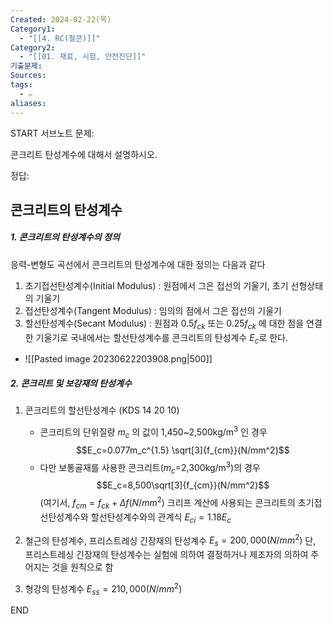 ```yaml
---
Created: 2024-02-22(목)
Category1:
  - "[[4. RC(철콘)]]"
Category2:
  - "[[01. 재료, 시험, 안전진단]]"
기출문제: 
Sources: 
tags:
  - ✏️
aliases: 
---
```

START
서브노트
문제:  

콘크리트 탄성계수에 대해서 설명하시오.

정답: 

## 콘크리트의 탄성계수 

##### 1. 콘크리트의 탄성계수의 정의

응력-변형도 곡선에서 콘크리트의 탄성계수에 대한 정의는 다음과 같다

1. 초기접선탄성계수(Initial Modulus) : 원점에서 그은 접선의 기울기, 초기 선형상태의 기울기
2. 접선탄성계수(Tangent Modulus) : 임의의 점에서 그은 접선의 기울기
3. 할선탄성계수(Secant Modulus) : 원점과 0.5$f_{ck}$ 또는 0.25$f_{ck}$ 에 대한 점을 연결한 기울기로 국내에서는 할선탄성계수를 콘크리트의 탄성계수 $E_c$로 한다.
- ![[Pasted image 20230622203908.png|500]]
##### 2. 콘크리트 및 보강재의 탄성계수
1. 콘크리트의 할선탄성계수 (KDS 14 20 10)
	- 콘크리트의 단위질량 $m_c$ 의 값이 1,450~2,500kg/m$^3$ 인 경우
	$$E_c=0.077m_c^{1.5} \sqrt[3]{f_{cm}}(N/mm^2)$$
	- 다만 보통골재를 사용한 콘크리트($m_c$=2,300kg/m$^3$)의 경우
	$$E_c=8,500\sqrt[3]{f_{cm}}(N/mm^2)$$
	(여기서, $f_{cm} = f_{ck} + \Delta f(N/mm^2)$
	크리프 계산에 사용되는 콘크리트의 초기접선탄성계수와 할선탄성계수와의 관계식 $E_{ci}=1.18E_c$
	
2. 철근의 탄성계수, 프리스트레싱 긴장재의 탄성계수
	$E_s=200,000(N/mm^2)$
	단, 프리스트레싱 긴장재의 탄성계수는 실험에 의하여 결정하거나 제조자의 의하여 주어지는 것을 원칙으로 함
	
3. 형강의 탄성계수
	$E_{ss}=210,000(N/mm^2)$
<!--ID: 1687436091455-->
END